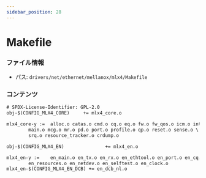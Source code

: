 ```yaml
---
sidebar_position: 28
---
```

# Makefile

### ファイル情報

- パス: `drivers/net/ethernet/mellanox/mlx4/Makefile`

### コンテンツ

```txt
# SPDX-License-Identifier: GPL-2.0
obj-$(CONFIG_MLX4_CORE)		+= mlx4_core.o

mlx4_core-y :=	alloc.o catas.o cmd.o cq.o eq.o fw.o fw_qos.o icm.o intf.o \
		main.o mcg.o mr.o pd.o port.o profile.o qp.o reset.o sense.o \
		srq.o resource_tracker.o crdump.o

obj-$(CONFIG_MLX4_EN)               += mlx4_en.o

mlx4_en-y := 	en_main.o en_tx.o en_rx.o en_ethtool.o en_port.o en_cq.o \
		en_resources.o en_netdev.o en_selftest.o en_clock.o
mlx4_en-$(CONFIG_MLX4_EN_DCB) += en_dcb_nl.o

```
